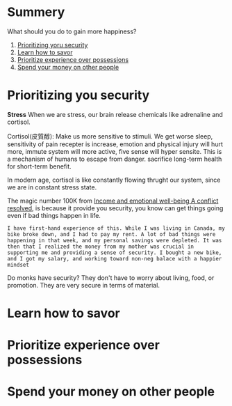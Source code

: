 # Summery
What should you do to gain more happiness?
1. [Prioritizing yoru security](#Prioritizing%20yoru%20security)
2. [Learn how to savor](#Learn%20how%20to%20savor)
3. [Prioritize experience over possessions](#Prioritize%20experience%20over%20possessions)
4. [Spend your money on other people](#Spend%20your%20money%20on%20other%20people)

# Prioritizing you security
**Stress**
When we are stress, our brain release chemicals like adrenaline and cortisol.

Cortisol(皮質醇): Make us more sensitive to stimuli. We get worse sleep, sensitivity of pain recepter is increase, emotion and physical injury will hurt more, immute system will more active, five sense will hyper sensite. This is a mechanism of humans to escape from danger. sacrifice long-term health for short-term benefit.

In modern age, cortisol is like constantly flowing thrught our system, since we are in constant stress state. 

The magic number 100K from [Income and emotional well-being A conflict resolved](Income%20and%20emotional%20well-being%20A%20conflict%20resolved.pdf), is because it provide you security, you know can get things going even if bad things happen in life.

~~~~
I have first-hand experience of this. While I was living in Canada, my bike broke down, and I had to pay my rent. A lot of bad things were happening in that week, and my personal savings were depleted. It was then that I realized the money from my mother was crucial in supporting me and providing a sense of security. I bought a new bike, and I got my salary, and working toward non-neg balace with a happier mindset
~~~~

Do monks have security? They don't have to worry about living, food, or promotion. They are very secure in terms of material.

# Learn how to savor

# Prioritize experience over possessions

# Spend your money on other people